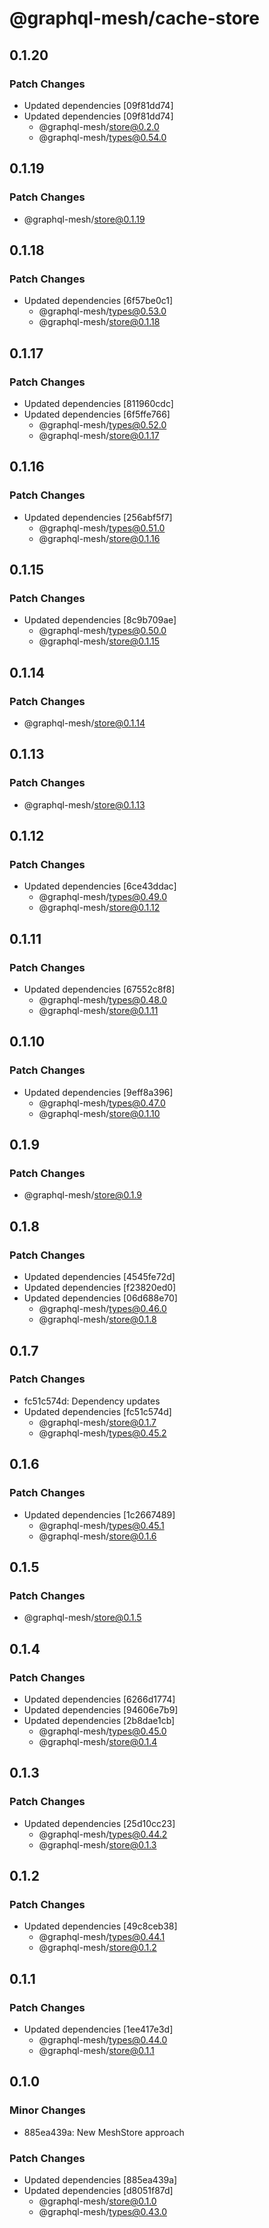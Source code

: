 # @graphql-mesh/cache-store

## 0.1.20

### Patch Changes

- Updated dependencies [09f81dd74]
- Updated dependencies [09f81dd74]
  - @graphql-mesh/store@0.2.0
  - @graphql-mesh/types@0.54.0

## 0.1.19

### Patch Changes

- @graphql-mesh/store@0.1.19

## 0.1.18

### Patch Changes

- Updated dependencies [6f57be0c1]
  - @graphql-mesh/types@0.53.0
  - @graphql-mesh/store@0.1.18

## 0.1.17

### Patch Changes

- Updated dependencies [811960cdc]
- Updated dependencies [6f5ffe766]
  - @graphql-mesh/types@0.52.0
  - @graphql-mesh/store@0.1.17

## 0.1.16

### Patch Changes

- Updated dependencies [256abf5f7]
  - @graphql-mesh/types@0.51.0
  - @graphql-mesh/store@0.1.16

## 0.1.15

### Patch Changes

- Updated dependencies [8c9b709ae]
  - @graphql-mesh/types@0.50.0
  - @graphql-mesh/store@0.1.15

## 0.1.14

### Patch Changes

- @graphql-mesh/store@0.1.14

## 0.1.13

### Patch Changes

- @graphql-mesh/store@0.1.13

## 0.1.12

### Patch Changes

- Updated dependencies [6ce43ddac]
  - @graphql-mesh/types@0.49.0
  - @graphql-mesh/store@0.1.12

## 0.1.11

### Patch Changes

- Updated dependencies [67552c8f8]
  - @graphql-mesh/types@0.48.0
  - @graphql-mesh/store@0.1.11

## 0.1.10

### Patch Changes

- Updated dependencies [9eff8a396]
  - @graphql-mesh/types@0.47.0
  - @graphql-mesh/store@0.1.10

## 0.1.9

### Patch Changes

- @graphql-mesh/store@0.1.9

## 0.1.8

### Patch Changes

- Updated dependencies [4545fe72d]
- Updated dependencies [f23820ed0]
- Updated dependencies [06d688e70]
  - @graphql-mesh/types@0.46.0
  - @graphql-mesh/store@0.1.8

## 0.1.7

### Patch Changes

- fc51c574d: Dependency updates
- Updated dependencies [fc51c574d]
  - @graphql-mesh/store@0.1.7
  - @graphql-mesh/types@0.45.2

## 0.1.6

### Patch Changes

- Updated dependencies [1c2667489]
  - @graphql-mesh/types@0.45.1
  - @graphql-mesh/store@0.1.6

## 0.1.5

### Patch Changes

- @graphql-mesh/store@0.1.5

## 0.1.4

### Patch Changes

- Updated dependencies [6266d1774]
- Updated dependencies [94606e7b9]
- Updated dependencies [2b8dae1cb]
  - @graphql-mesh/types@0.45.0
  - @graphql-mesh/store@0.1.4

## 0.1.3

### Patch Changes

- Updated dependencies [25d10cc23]
  - @graphql-mesh/types@0.44.2
  - @graphql-mesh/store@0.1.3

## 0.1.2

### Patch Changes

- Updated dependencies [49c8ceb38]
  - @graphql-mesh/types@0.44.1
  - @graphql-mesh/store@0.1.2

## 0.1.1

### Patch Changes

- Updated dependencies [1ee417e3d]
  - @graphql-mesh/types@0.44.0
  - @graphql-mesh/store@0.1.1

## 0.1.0

### Minor Changes

- 885ea439a: New MeshStore approach

### Patch Changes

- Updated dependencies [885ea439a]
- Updated dependencies [d8051f87d]
  - @graphql-mesh/store@0.1.0
  - @graphql-mesh/types@0.43.0
